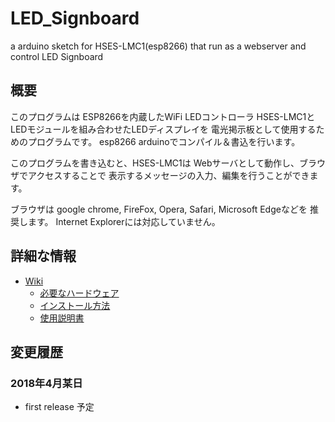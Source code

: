 # LED_Signboard
a arduino sketch for HSES-LMC1(esp8266) that run as a webserver and control LED Signboard 

## 概要

このプログラムは ESP8266を内蔵したWiFi LEDコントローラ HSES-LMC1と
LEDモジュールを組み合わせたLEDディスプレイを
電光掲示板として使用するためのプログラムです。
esp8266 arduinoでコンパイル＆書込を行います。

このプログラムを書き込むと、HSES-LMC1は
Webサーバとして動作し、ブラウザでアクセスすることで
表示するメッセージの入力、編集を行うことができます。

ブラウザは google chrome, FireFox, Opera, Safari, Microsoft Edgeなどを
推奨します。 Internet Explorerには対応していません。

## 詳細な情報

- [Wiki](https://github.com/h-nari/LED_Signboard/wiki)
  - [必要なハードウェア](https://github.com/h-nari/LED_Signboard/wiki/Hardware)
  - [インストール方法](https://github.com/h-nari/LED_Signboard/wiki/Install)
  - [使用説明書](https://github.com/h-nari/LED_Signboard/wiki/Manual)

## 変更履歴

### 2018年4月某日

- first release 予定
